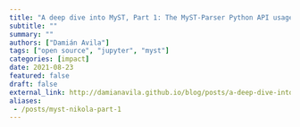 ```yaml
---
title: "A deep dive into MyST, Part 1: The MyST-Parser Python API usage in Nikola"
subtitle: ""
summary: ""
authors: ["Damián Avila"]
tags: ["open source", "jupyter", "myst"]
categories: [impact]
date: 2021-08-23
featured: false
draft: false
external_link: http://damianavila.github.io/blog/posts/a-deep-dive-into-myst-part-1-the-myst-parser-python-api-usage-in-nikola.html
aliases:
 - /posts/myst-nikola-part-1
---
```

